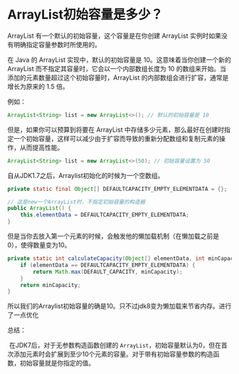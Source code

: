 # ArrayList初始容量是多少？

ArrayList 有一个默认的初始容量，这个容量是在你创建 ArrayList 实例时如果没有明确指定容量参数时所使用的。

在 Java 的 ArrayList 实现中，默认的初始容量是 10。这意味着当你创建一个新的 ArrayList 而不指定其容量时，它会以一个内部数组长度为 10 的数组来开始。当添加的元素数量超过这个初始容量时，ArrayList 的内部数组会进行扩容，通常是增长为原来的 1.5 倍。

例如：

```java
ArrayList<String> list = new ArrayList<>(); // 默认的初始容量是 10
```

但是，如果你可以预算到将要在 ArrayList 中存储多少元素，那么最好在创建时指定一个初始容量，这样可以减少由于扩容而导致的重新分配数组和复制元素的操作，从而提高性能。

```java
ArrayList<String> list = new ArrayList<>(50); // 初始容量设置为 50
```

自从JDK1.7之后，Arraylist初始化的时候为一个空数组。

```java
private static final Object[] DEFAULTCAPACITY_EMPTY_ELEMENTDATA = {};

// 这是new一个ArrayList时，不指定初始容量的构造器
public ArrayList() {
    this.elementData = DEFAULTCAPACITY_EMPTY_ELEMENTDATA;
}
```

但是当你去放入第一个元素的时候，会触发他的懒加载机制（在懒加载之前是0），使得数量变为10。

```java
private static int calculateCapacity(Object[] elementData, int minCapacity) {
    if (elementData == DEFAULTCAPACITY_EMPTY_ELEMENTDATA) {
        return Math.max(DEFAULT_CAPACITY, minCapacity);        
    }        
    return minCapacity;    
}
```

所以我们的Arraylist初始容量的确是10。只不过jdk8变为懒加载来节省内存。进行了一点优化

总结：

​	在JDK7后，对于无参数构造函数创建的 `ArrayList`，初始容量默认为0，但在首次添加元素时会扩展到至少10个元素的容量。对于带有初始容量参数的构造函数，初始容量就是你指定的值。